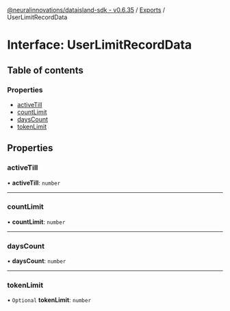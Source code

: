 [@neuralinnovations/dataisland-sdk - v0.6.35](../../README.md) / [Exports](../modules.md) / UserLimitRecordData

# Interface: UserLimitRecordData

## Table of contents

### Properties

- [activeTill](UserLimitRecordData.md#activetill)
- [countLimit](UserLimitRecordData.md#countlimit)
- [daysCount](UserLimitRecordData.md#dayscount)
- [tokenLimit](UserLimitRecordData.md#tokenlimit)

## Properties

### activeTill

• **activeTill**: `number`

___

### countLimit

• **countLimit**: `number`

___

### daysCount

• **daysCount**: `number`

___

### tokenLimit

• `Optional` **tokenLimit**: `number`
